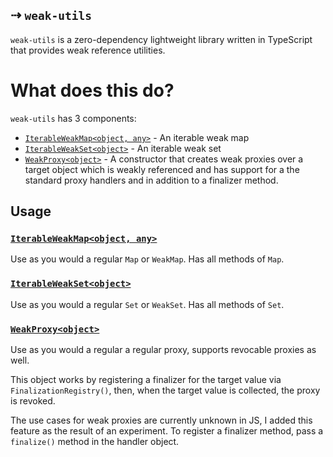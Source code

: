 ## ⇢ `weak-utils`
`weak-utils` is a zero-dependency lightweight library written in TypeScript that provides weak reference utilities.

# What does this do?
`weak-utils` has 3 components:
* [`IterableWeakMap<object, any>`](./src/IterableWeakMap.ts) - An iterable weak map
* [`IterableWeakSet<object>`](./src/IterableWeakSet.ts) - An iterable weak set
* [`WeakProxy<object>`](./src/WeakProxy.ts) - A constructor that creates weak proxies over a target object which is weakly referenced and has support for a the standard proxy handlers and in addition to a finalizer method.

## Usage
### [`IterableWeakMap<object, any>`](./src/IterableWeakMap.ts)
Use as you would a regular `Map` or `WeakMap`. Has all methods of `Map`.

### [`IterableWeakSet<object>`](./src/IterableWeakSet.ts)
Use as you would a regular `Set` or `WeakSet`. Has all methods of `Set`.

### [`WeakProxy<object>`](./src/WeakProxy.ts)
Use as you would a regular a regular proxy, supports revocable proxies as well.

This object works by registering a finalizer for the target value via `FinalizationRegistry()`, then, when the target value is collected, the proxy is revoked.

The use cases for weak proxies are currently unknown in JS, I added this feature as the result of an experiment.
To register a finalizer method, pass a `finalize()` method in the handler object.